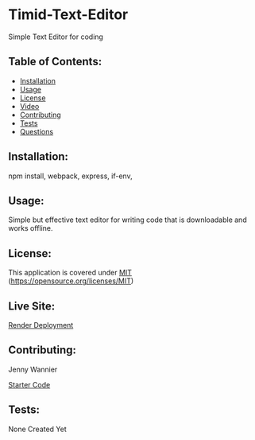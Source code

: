# Timid-Text-Editor
Simple Text Editor for coding
  
  ## Table of Contents:
  * [Installation](#installation)
  * [Usage](#usage)
  * [License](#license)
  * [Video](#video)
  * [Contributing](#contributing)
  * [Tests](#tests)
  * [Questions](#questions)
  
## Installation:

npm install, webpack, express, if-env,  

## Usage:

Simple but effective text editor for writing code that is downloadable and works offline.

## License:

This application is covered under [MIT]((https://opensource.org/licenses/MIT))
(https://opensource.org/licenses/MIT)

## Live Site:

[Render Deployment](https://timid-text-editor-jate.onrender.com)


## Contributing:

Jenny Wannier

[Starter Code](https://github.com/coding-boot-camp/cautious-meme.git)

## Tests:

None Created Yet


